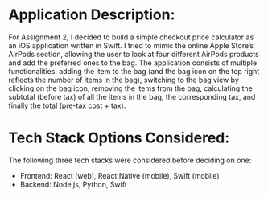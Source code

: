 # Application Description:
For Assignment 2, I decided to build a simple checkout price calculator as an iOS application written in Swift. I tried to mimic the online Apple Store’s AirPods section, allowing the user to look at four different AirPods products and add the preferred ones to the bag. The application consists of multiple functionalities: adding the item to the bag (and the bag icon on the top right reflects the number of items in the bag), switching to the bag view by clicking on the bag icon, removing the items from the bag, calculating the subtotal (before tax) of all the items in the bag, the corresponding tax, and finally the total (pre-tax cost + tax). 

# Tech Stack Options Considered:
The following three tech stacks were considered before deciding on one:
* Frontend: React (web), React Native (mobile), Swift (mobile)
* Backend: Node.js, Python, Swift

